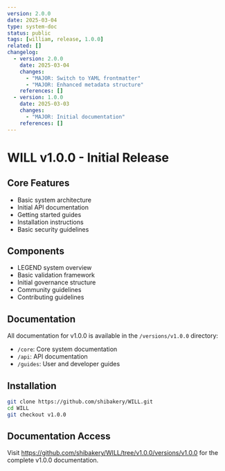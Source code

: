 ```yaml
---
version: 2.0.0
date: 2025-03-04
type: system-doc
status: public
tags: [william, release, 1.0.0]
related: []
changelog:
  - version: 2.0.0
    date: 2025-03-04
    changes:
      - "MAJOR: Switch to YAML frontmatter"
      - "MAJOR: Enhanced metadata structure"
    references: []
  - version: 1.0.0
    date: 2025-03-03
    changes:
      - "MAJOR: Initial documentation"
    references: []
---
```

# WILL v1.0.0 - Initial Release

## Core Features
- Basic system architecture
- Initial API documentation
- Getting started guides
- Installation instructions
- Basic security guidelines

## Components
- LEGEND system overview
- Basic validation framework
- Initial governance structure
- Community guidelines
- Contributing guidelines

## Documentation
All documentation for v1.0.0 is available in the `/versions/v1.0.0` directory:
- `/core`: Core system documentation
- `/api`: API documentation
- `/guides`: User and developer guides

## Installation
```bash
git clone https://github.com/shibakery/WILL.git
cd WILL
git checkout v1.0.0
```

## Documentation Access
Visit https://github.com/shibakery/WILL/tree/v1.0.0/versions/v1.0.0 for the complete v1.0.0 documentation.
